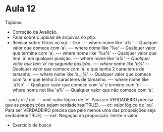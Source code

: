 <h1>Aula 12</h1>

Tópicos:
- Correção da Avalição.
- Falar sobre o upload de arquivos no php.
- Revisar sobre filtros no sql.
--like
--- where nome like 'a%' -- Qualquer valor que comece com 'a'.
--- where nome like '%a' -- Qualquer valor que termine com 'a'.
--- where nome like '%a%' -- Qualquer valor que tem 'a' em qualquer posição.
--- where nome like '_a%' -- Qualquer valor que tem 'a' na segunda posição.
--- where nome like 'a_%' -- Qualquer valor que comece com 'a' e que tenha 2 caracteres de tamanho.
--- where nome like 'a__%' -- Qualquer valor que comece com 'a' e que tenha 3 caracteres de tamanho.
--- where nome like 'a%o' -- Qualquer valor que comece com 'a' e termine com 'o'.
--- where nome not like 'a%' -- Qualquer valor que não comece com 'a'.

--and / or / not
---and: valor lógico de 'e'. Para ser VERDADEIRO precisa que as proposições sejam verdadeiras(TRUE). 
---or: valor lógico de 'ou'. Para ser VERDADEIRO precisa que pelo menos uma das proposições seja verdadeira(TRUE). 
---not: Negação da proposição. Inerte o valor.
 
- Exercício de busca
